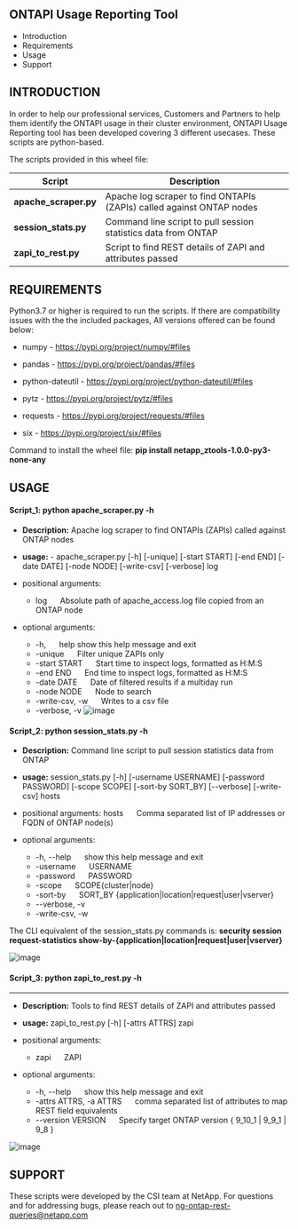 ONTAPI Usage Reporting Tool
---------------------

 * Introduction
 * Requirements
 * Usage
 * Support

INTRODUCTION
------------
In order to help our professional services, Customers and Partners to help them identify the ONTAPI usage in their cluster environment, ONTAPI Usage Reporting tool has been developed covering 3 different usecases. 
These scripts are python-based.

The scripts provided in this wheel file:

Script        |  Description
------------- | -------------
**apache_scraper.py**  | Apache log scraper to find ONTAPIs (ZAPIs) called against ONTAP nodes
**session_stats.py**   | Command line script to pull session statistics data from ONTAP
**zapi_to_rest.py**    | Script to find REST details of ZAPI and attributes passed


REQUIREMENTS
-------------

Python3.7 or higher is required to run the scripts. If there are compatibility issues with the the included packages, All versions offered can be found below:

* numpy - https://pypi.org/project/numpy/#files
 
* pandas - https://pypi.org/project/pandas/#files

* python-dateutil - https://pypi.org/project/python-dateutil/#files

* pytz - https://pypi.org/project/pytz/#files

* requests - https://pypi.org/project/requests/#files

* six - https://pypi.org/project/six/#files

Command to install the wheel file: **pip install netapp_ztools-1.0.0-py3-none-any**

USAGE
-----

####  Script_1: python apache_scraper.py -h ####

- **Description:** Apache log scraper to find ONTAPIs (ZAPIs) called against ONTAP nodes

- **usage:** - apache_scraper.py [-h] [-unique] [-start START] [-end END] [-date DATE] [-node NODE] [-write-csv] [-verbose] log

- positional arguments:
  - log&nbsp;&nbsp;&nbsp;&nbsp;&nbsp;&nbsp;Absolute path of apache_access.log file copied from an ONTAP node

- optional arguments:
  - -h,&nbsp;&nbsp;&nbsp;&nbsp;&nbsp;&nbsp;help show this help message and exit
  - -unique&nbsp;&nbsp;&nbsp;&nbsp;&nbsp;&nbsp;Filter unique ZAPIs only
  - -start START&nbsp;&nbsp;&nbsp;&nbsp;&nbsp;&nbsp;Start time to inspect logs, formatted as H:M:S
  - -end END&nbsp;&nbsp;&nbsp;&nbsp;&nbsp;&nbsp;End time to inspect logs, formatted as H:M:S
  - -date DATE&nbsp;&nbsp;&nbsp;&nbsp;&nbsp;&nbsp;Date of filtered results if a multiday run
  - -node NODE&nbsp;&nbsp;&nbsp;&nbsp;&nbsp;&nbsp;Node to search
  - -write-csv, -w&nbsp;&nbsp;&nbsp;&nbsp;&nbsp;&nbsp;Writes to a csv file
  - -verbose, -v 
![image](https://user-images.githubusercontent.com/61284863/153816578-0842a8b0-97d9-4a1c-90f3-358ecc5f589c.png)


#### Script_2: python session_stats.py -h ####

- **Description:** Command line script to pull session statistics data from ONTAP

- **usage:** session_stats.py [-h] [-username USERNAME] [-password PASSWORD] [-scope SCOPE] [-sort-by SORT_BY] [--verbose] [-write-csv] hosts

- positional arguments:
  hosts&nbsp;&nbsp;&nbsp;&nbsp;&nbsp;&nbsp;Comma separated list of IP addresses or FQDN of ONTAP node(s)

- optional arguments:
  - -h, --help&nbsp;&nbsp;&nbsp;&nbsp;&nbsp;&nbsp;show this help message and exit
  - -username&nbsp;&nbsp;&nbsp;&nbsp;&nbsp;&nbsp;USERNAME
  - -password&nbsp;&nbsp;&nbsp;&nbsp;&nbsp;&nbsp;PASSWORD
  - -scope&nbsp;&nbsp;&nbsp;&nbsp;&nbsp;&nbsp;SCOPE{cluster|node}
  - -sort-by&nbsp;&nbsp;&nbsp;&nbsp;&nbsp;&nbsp;SORT_BY {application|location|request|user|vserver}
  - --verbose, -v
  - -write-csv, -w

The CLI equivalent of the session_stats.py commands is: **security session request-statistics show-by-{application|location|request|user|vserver}**

![image](https://user-images.githubusercontent.com/61284863/153811433-5b087671-eaf2-48dc-9a53-1f8007223f8f.png)

#### Script_3: python zapi_to_rest.py -h ####
--------------------------------
- **Description:** Tools to find REST details of ZAPI and attributes passed

- **usage:** zapi_to_rest.py [-h] [-attrs ATTRS] zapi

- positional arguments:
   - zapi&nbsp;&nbsp;&nbsp;&nbsp;&nbsp;&nbsp;ZAPI

- optional arguments:
  - -h, --help&nbsp;&nbsp;&nbsp;&nbsp;&nbsp;&nbsp;show this help message and exit
  - -attrs ATTRS, -a ATTRS&nbsp;&nbsp;&nbsp;&nbsp;&nbsp;&nbsp;comma separated list of attributes to map REST field equivalents
  - --version VERSION&nbsp;&nbsp;&nbsp;&nbsp;&nbsp;&nbsp;Specify target ONTAP version { 9_10_1 | 9_9_1 | 9_8 }

![image](https://user-images.githubusercontent.com/61284863/153816352-4b1fc5c0-ffe0-4356-9823-9ed3c6b51099.png)


SUPPORT
-----------

These scripts were developed by the CSI team at NetApp. For questions and for addressing bugs, please reach out to ng-ontap-rest-queries@netapp.com
